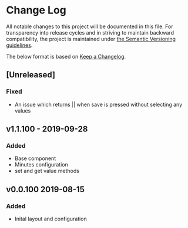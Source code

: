 # Change Log
All notable changes to this project will be documented in this file. For transparency into release cycles and in striving to maintain backward compatibility, the project is maintained under [the Semantic Versioning guidelines](https://semver.org/). 

The below format is based on [Keep a Changelog](http://keepachangelog.com/).

## [Unreleased] 
### Fixed
 - An issue which returns || when save is pressed without selecting any values
 
## v1.1.100 - 2019-09-28
### Added
 - Base component
 - Minutes configuration
 - set and get value methods
 
## v0.0.100 2019-08-15
### Added
 - Inital layout and configuration
